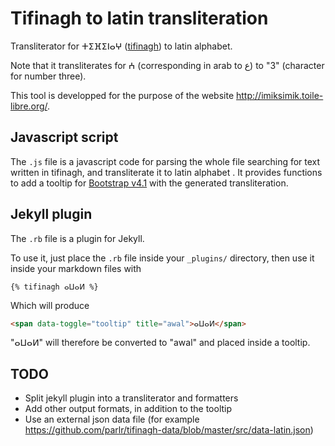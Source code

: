 # Tifinagh to latin transliteration #

Transliterator for ⵜⵉⴼⵉⵏⴰⵖ ([tifinagh](https://en.wikipedia.org/wiki/Tifinagh)) to latin alphabet.

Note that it transliterates for ⵄ (corresponding in arab to ع) to "3" (character for number three).

This tool is developped for the purpose of the website <http://imiksimik.toile-libre.org/>.

## Javascript script ##
The `.js` file is a javascript code for parsing the whole file searching for text written in tifinagh, and transliterate it to latin alphabet
.
It provides functions to add a tooltip for [Bootstrap v4.1](https://getbootstrap.com/docs/4.1/components/tooltips/) with the generated transliteration.

## Jekyll plugin ##
The `.rb` file is a plugin for Jekyll.

To use it, just place the `.rb` file inside your `_plugins/` directory, then use it inside your markdown files with
```
{% tifinagh ⴰⵡⴰⵍ %}
```
Which will produce
```html
<span data-toggle="tooltip" title="awal">ⴰⵡⴰⵍ</span>
```

"ⴰⵡⴰⵍ" will therefore be converted to "awal" and placed inside a tooltip.

## TODO ##
- Split jekyll plugin into a transliterator and formatters
- Add other output formats, in addition to the tooltip
- Use an external json data file (for example https://github.com/parlr/tifinagh-data/blob/master/src/data-latin.json)
